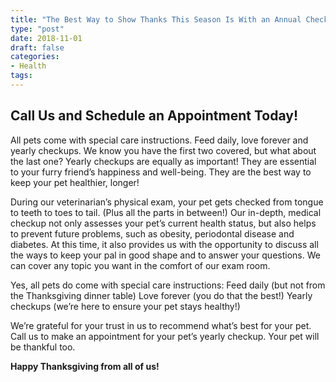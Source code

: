 ```yaml
---
title: "The Best Way to Show Thanks This Season Is With an Annual Checkup"
type: "post"
date: 2018-11-01
draft: false
categories:
- Health
tags:
---
```


## Call Us and Schedule an Appointment Today!

All pets come with special care instructions. Feed daily, love forever and yearly checkups. We know you have the first two covered, but what about the last one? Yearly checkups are equally as important! They are essential to your furry friend’s happiness and well-being. They are the best way to keep your pet healthier, longer!

During our veterinarian’s physical exam, your pet gets checked from tongue to teeth to toes to tail. (Plus all the parts in between!) Our in-depth, medical checkup not only assesses your pet’s current health status, but also helps to prevent future problems, such as obesity, periodontal disease and diabetes. At this time, it also provides us with the opportunity to discuss all the ways to keep your pal in good shape and to answer your questions. We can cover any topic you want in the comfort of our exam room.

Yes, all pets do come with special care instructions:
Feed daily (but not from the Thanksgiving dinner table)
Love forever (you do that the best!)
Yearly checkups (we’re here to ensure your pet stays healthy!)

We’re grateful for your trust in us to recommend what’s best for your pet. Call us to make an appointment for your pet’s yearly checkup. Your pet will be thankful too.

**Happy Thanksgiving from all of us!**
